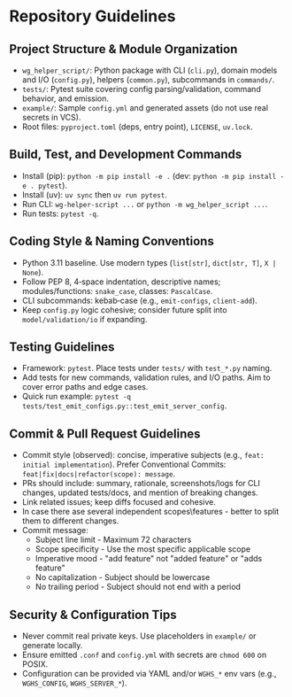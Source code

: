 # Repository Guidelines

## Project Structure & Module Organization

- `wg_helper_script/`: Python package with CLI (`cli.py`), domain models and I/O (`config.py`), helpers (`common.py`),
  subcommands in `commands/`.
- `tests/`: Pytest suite covering config parsing/validation, command behavior, and emission.
- `example/`: Sample `config.yml` and generated assets (do not use real secrets in VCS).
- Root files: `pyproject.toml` (deps, entry point), `LICENSE`, `uv.lock`.

## Build, Test, and Development Commands

- Install (pip): `python -m pip install -e .` (dev: `python -m pip install -e . pytest`).
- Install (uv): `uv sync` then `uv run pytest`.
- Run CLI: `wg-helper-script ...` or `python -m wg_helper_script ...`.
- Run tests: `pytest -q`.

## Coding Style & Naming Conventions

- Python 3.11 baseline. Use modern types (`list[str]`, `dict[str, T]`, `X | None`).
- Follow PEP 8, 4‑space indentation, descriptive names; modules/functions: `snake_case`, classes: `PascalCase`.
- CLI subcommands: kebab‑case (e.g., `emit-configs`, `client-add`).
- Keep `config.py` logic cohesive; consider future split into `model/validation/io` if expanding.

## Testing Guidelines

- Framework: `pytest`. Place tests under `tests/` with `test_*.py` naming.
- Add tests for new commands, validation rules, and I/O paths. Aim to cover error paths and edge cases.
- Quick run example: `pytest -q tests/test_emit_configs.py::test_emit_server_config`.

## Commit & Pull Request Guidelines

- Commit style (observed): concise, imperative subjects (e.g., `feat: initial implementation`). Prefer Conventional
  Commits: `feat|fix|docs|refactor(scope): message`.
- PRs should include: summary, rationale, screenshots/logs for CLI changes, updated tests/docs, and mention of breaking
  changes.
- Link related issues; keep diffs focused and cohesive.
- In case there ase several independent scopes\features - better to split them to different changes.
- Commit message:
    - Subject line limit - Maximum 72 characters
    - Scope specificity - Use the most specific applicable scope
    - Imperative mood - "add feature" not "added feature" or "adds feature"
    - No capitalization - Subject should be lowercase
    - No trailing period - Subject should not end with a period

## Security & Configuration Tips

- Never commit real private keys. Use placeholders in `example/` or generate locally.
- Ensure emitted `.conf` and `config.yml` with secrets are `chmod 600` on POSIX.
- Configuration can be provided via YAML and/or `WGHS_*` env vars (e.g., `WGHS_CONFIG`, `WGHS_SERVER_*`).
